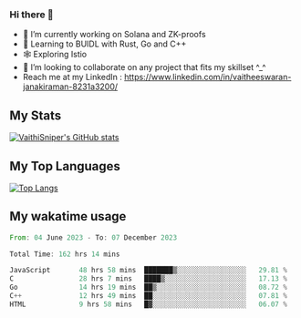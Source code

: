 ### Hi there 👋

- 🔭 I’m currently working on Solana and ZK-proofs
- 📖 Learning to BUIDL with Rust, Go and C++
- 🕸️ Exploring Istio
- 👯 I’m looking to collaborate on any project that fits my skillset ^_^
- Reach me at my LinkedIn : https://www.linkedin.com/in/vaitheeswaran-janakiraman-8231a3200/

## My Stats
[![VaithiSniper's GitHub stats](https://github-readme-stats.vercel.app/api?username=VaithiSniper&hide=stars&theme=radical)](https://github.com/anuraghazra/github-readme-stats)

## My Top Languages

[![Top Langs](https://github-readme-stats.vercel.app/api/top-langs/?username=VaithiSniper&layout=compact)](https://github.com/anuraghazra/github-readme-stats)

## My wakatime usage

<!--START_SECTION:waka-->

```rust
From: 04 June 2023 - To: 07 December 2023

Total Time: 162 hrs 14 mins

JavaScript       48 hrs 58 mins  ███████▒░░░░░░░░░░░░░░░░░   29.81 %
C                28 hrs 7 mins   ████▒░░░░░░░░░░░░░░░░░░░░   17.13 %
Go               14 hrs 19 mins  ██▒░░░░░░░░░░░░░░░░░░░░░░   08.72 %
C++              12 hrs 49 mins  ██░░░░░░░░░░░░░░░░░░░░░░░   07.81 %
HTML             9 hrs 58 mins   █▓░░░░░░░░░░░░░░░░░░░░░░░   06.07 %
```

<!--END_SECTION:waka-->
